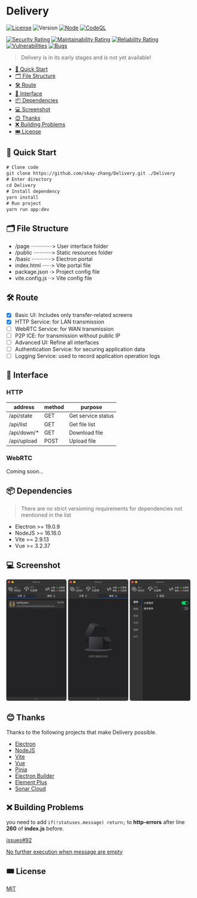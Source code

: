 # Delivery

[![License](https://img.shields.io/badge/license-MIT-brightgreen.svg)](LICENSE)
![Version](https://img.shields.io/badge/dev-0.0.1-red.svg)
[![Node](https://img.shields.io/badge/node-%E2%89%A516.16.0-blue.svg)](https://nodejs.org/)
[![CodeQL](https://github.com/skay-zhang/Delivery/workflows/CodeQL/badge.svg)](https://github.com/skay-zhang/Delivery/security/code-scanning)

[![Security Rating](https://sonarcloud.io/api/project_badges/measure?project=skay-zhang_Delivery&metric=security_rating)](https://sonarcloud.io/summary/new_code?id=skay-zhang_Delivery)
[![Maintainability Rating](https://sonarcloud.io/api/project_badges/measure?project=skay-zhang_Delivery&metric=sqale_rating)](https://sonarcloud.io/summary/new_code?id=skay-zhang_Delivery)
[![Reliability Rating](https://sonarcloud.io/api/project_badges/measure?project=skay-zhang_Delivery&metric=reliability_rating)](https://sonarcloud.io/summary/new_code?id=skay-zhang_Delivery)
[![Vulnerabilities](https://sonarcloud.io/api/project_badges/measure?project=skay-zhang_Delivery&metric=vulnerabilities)](https://sonarcloud.io/summary/new_code?id=skay-zhang_Delivery)
[![Bugs](https://sonarcloud.io/api/project_badges/measure?project=skay-zhang_Delivery&metric=bugs)](https://sonarcloud.io/summary/new_code?id=skay-zhang_Delivery)

> Delivery is in its early stages and is not yet available!

* [🚀 Quick Start](#-quick-start)
* [🗂 File Structure](#-file-structure)
* [🛠 Route](#-route)
* [🧩 Interface](#-interface)
* [📦 Dependencies](#-dependencies)
* [💻 Screenshot](#-screenshot)
* [😊 Thanks](#-thanks)
* [❌ Building Problems](#-building-problems)
* [🎟 License](#-license)

## 🚀 Quick Start

```shell
# Clone code
git clone https://github.com/skay-zhang/Delivery.git ./Delivery
# Enter directory
cd Delivery
# Install dependency
yarn install
# Run project
yarn run app:dev
```

## 🗂 File Structure

* /page ··············> User interface folder
* /public ············> Static resources folder
* /basic ·············> Electron portal
* index.html ······> Vite portal file
* package.json ·> Project config file
* vite.config.js ··> Vite config file

## 🛠 Route

* [X] Basic UI: Includes only transfer-related screens
* [X] HTTP Service: for LAN transmission
* [ ] WebRTC Service: for WAN transmission
* [ ] P2P ICE: for transmission without public IP
* [ ] Advanced UI: Refine all interfaces
* [ ] Authentication Service: for securing application data
* [ ] Logging Service: used to record application operation logs

## 🧩 Interface

### HTTP

| address | method | purpose |
| -- | -- | -- |
| /api/state | GET | Get service status |
| /api/list | GET | Get file list |
| /api/down/* | GET | Download file |
| /api/upload | POST | Upload file |

### WebRTC

Coming soon...

## 📦 Dependencies

> There are no strict versioning requirements for dependencies not mentioned in the list

* Electron >= 19.0.9
* NodeJS >= 16.16.0
* Vite == 2.9.13
* Vue >= 3.2.37

## 💻 Screenshot

<div>
  <img src="doc/screenshot/share.png" width="32%" />
  <img src="doc/screenshot/receive.png" width="32%" />
  <img src="doc/screenshot/setting.png" width="32%" />
</div>

## 😊 Thanks
Thanks to the following projects that make Delivery possible.

* [Electron](https://github.com/electron/electron)
* [NodeJS](https://github.com/nodejs/node)
* [Vite](https://github.com/vitejs/vite)
* [Vue](https://github.com/vuejs/vue)
* [Pinia](https://github.com/vuejs/pinia)
* [Electron Builder](https://github.com/electron-userland/electron-builder)
* [Element Plus](https://github.com/element-plus/element-plus)
* [Sonar Cloud](https://sonarcloud.io/)

## ❌ Building Problems

you need to add `if(!statuses.message) return;` to **http-errors** after line **260** of **index.js** before.

[issues#92](https://github.com/jshttp/http-errors/issues/92)

[No further execution when message are empty](https://github.com/skay-zhang/http-errors/commit/9130e5a960571863a9204cf4fb34cc3014499e52)

## 🎟 License

[MIT](LICENSE)